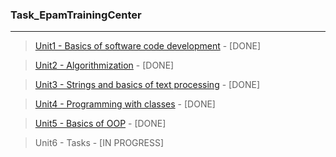 ### Task_EpamTrainingCenter
***
> [Unit1 - Basics of software code development](https://github.com/alekseykravtchuk/Task_EpamTrainingCenter/blob/master/src/by/krava/etc/unit1) - [DONE]

> [Unit2 - Algorithmization](https://github.com/alekseykravtchuk/Task_EpamTrainingCenter/tree/master/src/by/krava/etc/unit2) - [DONE]

> [Unit3 - Strings and basics of text processing](https://github.com/alekseykravtchuk/Task_EpamTrainingCenter/tree/master/src/by/krava/etc/unit3) - [DONE]

> [Unit4 - Programming with classes](https://github.com/alekseykravtchuk/Task_EpamTrainingCenter/tree/master/src/by/krava/etc/unit4) - [DONE]

> [Unit5 - Basics of OOP](https://github.com/alekseykravtchuk/Task_EpamTrainingCenter/tree/master/src/by/krava/etc/unit5) - [DONE]

> Unit6 - Tasks - [IN PROGRESS]
